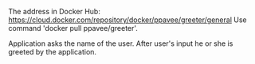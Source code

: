 The address in Docker Hub: https://cloud.docker.com/repository/docker/ppavee/greeter/general
Use command 'docker pull ppavee/greeter'.

Application asks the name of the user. After user's input he or she is greeted by the application.
